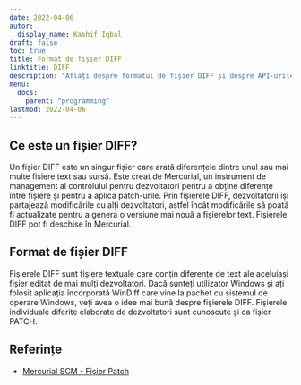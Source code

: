 ```yaml
---
date: 2022-04-06
autor:
  display_name: Kashif Iqbal
draft: false
toc: true
title: Format de fișier DIFF
linktitle: DIFF
description: "Aflați despre formatul de fișier DIFF și despre API-urile care pot crea și deschide fișiere DIFF."
menu:
  docs:
    parent: "programming"
lastmod: 2022-04-06
---
```


## Ce este un fișier DIFF?

Un fișier DIFF este un singur fișier care arată diferențele dintre unul sau mai multe fișiere text sau sursă. Este creat de Mercurial, un instrument de management al controlului pentru dezvoltatori pentru a obține diferențe între fișiere și pentru a aplica patch-urile. Prin fișierele DIFF, dezvoltatorii își partajează modificările cu alți dezvoltatori, astfel încât modificările să poată fi actualizate pentru a genera o versiune mai nouă a fișierelor text. Fișierele DIFF pot fi deschise în Mercurial.

## Format de fișier DIFF

Fișierele DIFF sunt fișiere textuale care conțin diferențe de text ale aceluiași fișier editat de mai mulți dezvoltatori. Dacă sunteți utilizator Windows și ați folosit aplicația încorporată WinDiff care vine la pachet cu sistemul de operare Windows, veți avea o idee mai bună despre fișierele DIFF. Fișierele individuale diferite elaborate de dezvoltatori sunt cunoscute și ca fișier PATCH.

## Referințe ##

* [Mercurial SCM - Fișier Patch](https://www.mercurial-scm.org/wiki/PatchFile)

